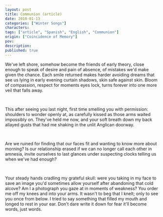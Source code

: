 ```yaml
---
layout: post
title: Communion (article)
date: 2010-01-13
categories: ["Winter Songs"]
characters: 
tags: ["article", "Spanish", "English", "Communion"]
origin: ["Coincidence of Memory"]
pov: 
description: 
published: true
---
```


We've left shore, somehow become the friends of early theory, close enough to speak of desire and pain of absence, of mistakes we'd make given the chance. Each smile returned makes harder avoiding dreams that see us lying in early evening curtain shadows, skin safe against skin. Bloom of compassion, respect for moments eyes lock, turns forever into one more veil that falls away.

<br>

This after seeing you last night, first time smelling you with permission: shoulders to wonder openly at, as carefully kissed as those arms waited impossibly on. They've held me now, and your soft breath down my back allayed gusts that had me shaking in the unlit Anglican doorway.

<br>

Are we ruined for finding that our faces fit and wanting to know more about morning? Is our relationship erased if we can no longer call each other in amnesia, invite ourselves to last glances under suspecting clocks telling us when we've had enough?

<br>

Your steady hands cradling my grateful skull: were you taking in my face to save an image you'd sometimes allow yourself after abandoning that cold alcove? Am I a photograph you gaze at in moments of weakness? You order me off my knees and into your arms. It wasn't to beg that I knelt; only to see you once from below. I tried to say something that filled my mouth and longed to rest in your ear. Don't dare write it down for fear it'll become words, just words.
